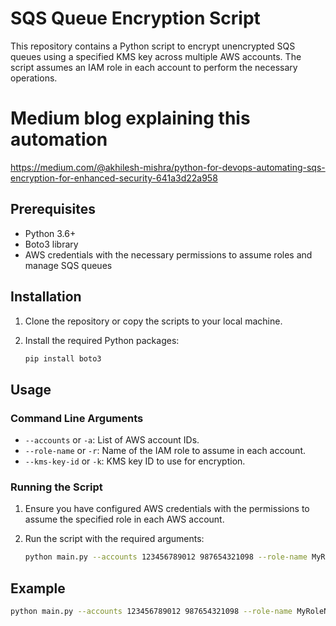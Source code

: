 # SQS Queue Encryption Script

This repository contains a Python script to encrypt unencrypted SQS queues using a specified KMS key across multiple AWS accounts. The script assumes an IAM role in each account to perform the necessary operations.

# Medium blog explaining this automation

https://medium.com/@akhilesh-mishra/python-for-devops-automating-sqs-encryption-for-enhanced-security-641a3d22a958

## Prerequisites

- Python 3.6+
- Boto3 library
- AWS credentials with the necessary permissions to assume roles and manage SQS queues

## Installation

1. Clone the repository or copy the scripts to your local machine.

2. Install the required Python packages:
    ```sh
    pip install boto3
    ```

## Usage

### Command Line Arguments

- `--accounts` or `-a`: List of AWS account IDs.
- `--role-name` or `-r`: Name of the IAM role to assume in each account.
- `--kms-key-id` or `-k`: KMS key ID to use for encryption.

### Running the Script

1. Ensure you have configured AWS credentials with the permissions to assume the specified role in each AWS account.

2. Run the script with the required arguments:
    ```sh
    python main.py --accounts 123456789012 987654321098 --role-name MyRoleName --kms-key-id my-kms-key-id
    ```

## Example

```sh
python main.py --accounts 123456789012 987654321098 --role-name MyRoleName --kms-key-id my-kms-key-id
